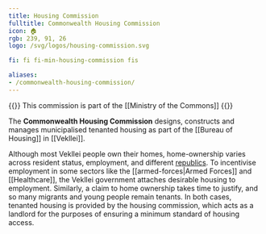 ```yaml
---
title: Housing Commission
fulltitle: Commonwealth Housing Commission
icon: 🏠
rgb: 239, 91, 26
logo: /svg/logos/housing-commission.svg

fi: fi fi-min-housing-commission fis

aliases:
- /commonwealth-housing-commission/
---
```

{{<note series>}}
 This commission is part of the [[Ministry of the Commons]]
{{</note>}}

The <span class="fi fi-min-housing-commission fis"></span> **Commonwealth Housing Commission** designs, constructs and manages municipalised tenanted housing as part of the [[Bureau of Housing]] in [[Vekllei]].

Although most Vekllei people own their homes, home-ownership varies across resident status, employment, and different [republics](/republics/). To incentivise employment in some sectors like the [[armed-forces|Armed Forces]] and [[Healthcare]], the Vekllei government attaches desirable housing to employment. Similarly, a claim to home ownership takes time to justify, and so many migrants and young people remain tenants. In both cases, tenanted housing is provided by the housing commission, which acts as a landlord for the purposes of ensuring a minimum standard of housing access.